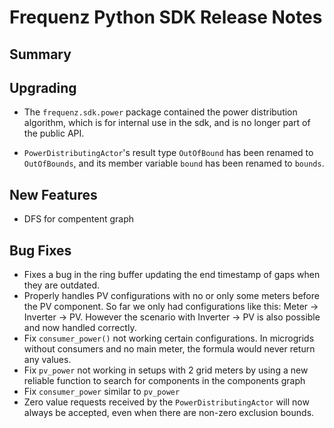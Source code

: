 # Frequenz Python SDK Release Notes

## Summary

<!-- Here goes a general summary of what this release is about -->

## Upgrading

- The `frequenz.sdk.power` package contained the power distribution algorithm, which is for internal use in the sdk, and is no longer part of the public API.

- `PowerDistributingActor`'s result type `OutOfBound` has been renamed to `OutOfBounds`, and its member variable `bound` has been renamed to `bounds`.

## New Features

- DFS for compentent graph

## Bug Fixes

- Fixes a bug in the ring buffer updating the end timestamp of gaps when they are outdated.
- Properly handles PV configurations with no or only some meters before the PV
  component.
  So far we only had configurations like this: Meter -> Inverter -> PV. However
  the scenario with Inverter -> PV is also possible and now handled correctly.
- Fix `consumer_power()` not working certain configurations.
  In microgrids without consumers and no main meter, the formula
  would never return any values.
- Fix `pv_power` not working in setups with 2 grid meters by using a new
  reliable function to search for components in the components graph
- Fix `consumer_power` similar to `pv_power`
- Zero value requests received by the `PowerDistributingActor` will now always be accepted, even when there are non-zero exclusion bounds.
